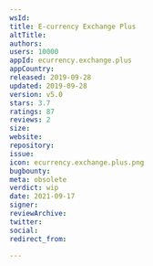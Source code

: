```yaml
---
wsId: 
title: E-currency Exchange Plus
altTitle: 
authors: 
users: 10000
appId: ecurrency.exchange.plus
appCountry: 
released: 2019-09-28
updated: 2019-09-28
version: v5.0
stars: 3.7
ratings: 87
reviews: 2
size: 
website: 
repository: 
issue: 
icon: ecurrency.exchange.plus.png
bugbounty: 
meta: obsolete
verdict: wip
date: 2021-09-17
signer: 
reviewArchive: 
twitter: 
social: 
redirect_from: 

---
```


